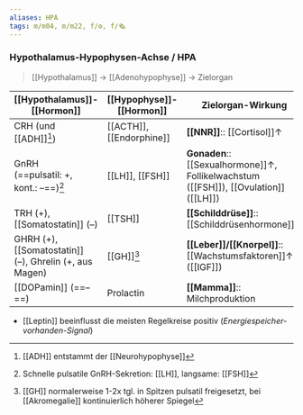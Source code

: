 ```yaml
---
aliases: HPA
tags: m/m04, m/m22, f/⚙️, f/🗞️
---
```

### Hypothalamus-Hypophysen-Achse / HPA
> [[Hypothalamus]] → [[Adenohypophyse]] → Zielorgan

|[[Hypothalamus]]-[[Hormon]]|[[Hypophyse]]-[[Hormon]]|Zielorgan-Wirkung|
|-|-|-|
| CRH (und [[ADH]][^1]) |[[ACTH]], [[Endorphine]]| **[[NNR]]**:: [[Cortisol]]↑ 
| GnRH<br> (==pulsatil: +, kont.: –==)[^2] | [[LH]], [[FSH]]  |**Gonaden**:: [[Sexualhormone]]↑, Follikelwachstum ([[FSH]]), [[Ovulation]] ([[LH]]) 
| TRH (+), [[Somatostatin]] (–) | [[TSH]] |**[[Schilddrüse]]**:: [[Schilddrüsenhormone]]↑ 
| GHRH (+), [[Somatostatin]] (–), Ghrelin (+, aus Magen) | [[GH]][^3] |**[[Leber]]/[[Knorpel]]**:: [[Wachstumsfaktoren]]↑ ([[IGF]]) 
| [[DOPamin]] (==–==) | Prolactin | **[[Mamma]]**:: Milchproduktion

- [[Leptin]] beeinflusst die meisten Regelkreise positiv (*Energiespeicher-vorhanden-Signal*)

[^1]: [[ADH]] entstammt der [[Neurohypophyse]]
[^2]: Schnelle pulsatile GnRH-Sekretion: [[LH]], langsame: [[FSH]]
[^3]: [[GH]] normalerweise 1-2x tgl. in Spitzen pulsatil freigesetzt, bei [[Akromegalie]] kontinuierlich höherer Spiegel